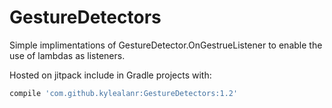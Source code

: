 # GestureDetectors

Simple implimentations of GestureDetector.OnGestrueListener to enable the use of lambdas as listeners.

Hosted on jitpack include in Gradle projects with:
```groovy
compile 'com.github.kylealanr:GestureDetectors:1.2'
```
